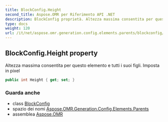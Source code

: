 ```yaml
---
title: BlockConfig.Height
second_title: Aspose.OMR per Riferimento API .NET
description: BlockConfig proprietà. Altezza massima consentita per questo elemento e tutti i suoi figli. Imposta in pixel
type: docs
weight: 120
url: /it/net/aspose.omr.generation.config.elements.parents/blockconfig/height/
---
```

## BlockConfig.Height property

Altezza massima consentita per questo elemento e tutti i suoi figli. Imposta in pixel

```csharp
public int Height { get; set; }
```

### Guarda anche

* class [BlockConfig](../)
* spazio dei nomi [Aspose.OMR.Generation.Config.Elements.Parents](../../blockconfig/)
* assemblea [Aspose.OMR](../../../)


